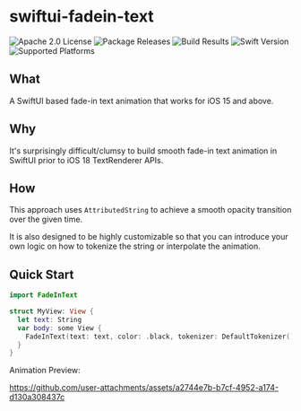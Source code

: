 # swiftui-fadein-text

![Apache 2.0 License](https://img.shields.io/github/license/juyan/swiftui-fadein-text)
![Package Releases](https://img.shields.io/github/v/release/juyan/swiftui-fadein-text)
![Build Results](https://img.shields.io/github/actions/workflow/status/juyan/swiftui-fadein-text/.github/workflows/swift.yml?branch=main)
![Swift Version](https://img.shields.io/badge/swift-5.5-critical)
![Supported Platforms](https://img.shields.io/badge/platform-iOS%2015%20-lightgrey)

## What
A SwiftUI based fade-in text animation that works for iOS 15 and above.

## Why
It's surprisingly difficult/clumsy to build smooth fade-in text animation in SwiftUI prior to iOS 18 TextRenderer APIs. 

## How
This approach uses `AttributedString` to achieve a smooth opacity transition over the given time.

It is also designed to be highly customizable so that you can introduce your own logic on how to tokenize the string or interpolate the animation.

## Quick Start
```swift
import FadeInText

struct MyView: View {
  let text: String
  var body: some View {
    FadeInText(text: text, color: .black, tokenizer: DefaultTokenizer(), interpolator: LinearInterpolator(config: .defaultValue))
  }
}
```

Animation Preview:

https://github.com/user-attachments/assets/a2744e7b-b7cf-4952-a174-d130a308437c

